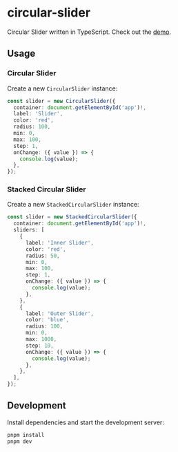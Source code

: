 # circular-slider

Circular Slider written in TypeScript. Check out the [demo](https://cufarvid.github.io/circular-slider/).

## Usage

### Circular Slider

Create a new `CircularSlider` instance:

```typescript
const slider = new CircularSlider({
  container: document.getElementById('app')!,
  label: 'Slider',
  color: 'red',
  radius: 100,
  min: 0,
  max: 100,
  step: 1,
  onChange: ({ value }) => {
    console.log(value);
  },
});
```

### Stacked Circular Slider

Create a new `StackedCircularSlider` instance:

```typescript
const slider = new StackedCircularSlider({
  container: document.getElementById('app')!,
  sliders: [
    {
      label: 'Inner Slider',
      color: 'red',
      radius: 50,
      min: 0,
      max: 100,
      step: 1,
      onChange: ({ value }) => {
        console.log(value);
      },
    },
    {
      label: 'Outer Slider',
      color: 'blue',
      radius: 100,
      min: 0,
      max: 1000,
      step: 10,
      onChange: ({ value }) => {
        console.log(value);
      },
    },
  ],
});
```

## Development

Install dependencies and start the development server:

```bash
pnpm install
pnpm dev
```
